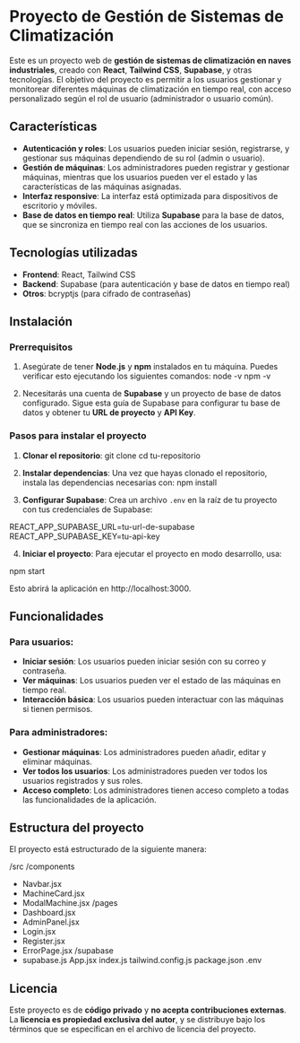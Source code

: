 # Proyecto de Gestión de Sistemas de Climatización

Este es un proyecto web de **gestión de sistemas de climatización en naves industriales**, creado con **React**, **Tailwind CSS**, **Supabase**, y otras tecnologías. El objetivo del proyecto es permitir a los usuarios gestionar y monitorear diferentes máquinas de climatización en tiempo real, con acceso personalizado según el rol de usuario (administrador o usuario común).

## Características

* **Autenticación y roles**: Los usuarios pueden iniciar sesión, registrarse, y gestionar sus máquinas dependiendo de su rol (admin o usuario).
* **Gestión de máquinas**: Los administradores pueden registrar y gestionar máquinas, mientras que los usuarios pueden ver el estado y las características de las máquinas asignadas.
* **Interfaz responsive**: La interfaz está optimizada para dispositivos de escritorio y móviles.
* **Base de datos en tiempo real**: Utiliza **Supabase** para la base de datos, que se sincroniza en tiempo real con las acciones de los usuarios.

## Tecnologías utilizadas

* **Frontend**: React, Tailwind CSS
* **Backend**: Supabase (para autenticación y base de datos en tiempo real)
* **Otros**: bcryptjs (para cifrado de contraseñas)

## Instalación

### Prerrequisitos

1. Asegúrate de tener **Node.js** y **npm** instalados en tu máquina. Puedes verificar esto ejecutando los siguientes comandos:
node -v
npm -v

2. Necesitarás una cuenta de **Supabase** y un proyecto de base de datos configurado. Sigue esta guía de Supabase para configurar tu base de datos y obtener tu **URL de proyecto** y **API Key**.

### Pasos para instalar el proyecto

1. **Clonar el repositorio**:
git clone 
cd tu-repositorio

2. **Instalar dependencias**:
Una vez que hayas clonado el repositorio, instala las dependencias necesarias con:
npm install

3. **Configurar Supabase**:
Crea un archivo `.env` en la raíz de tu proyecto con tus credenciales de Supabase:

REACT_APP_SUPABASE_URL=tu-url-de-supabase
REACT_APP_SUPABASE_KEY=tu-api-key

4. **Iniciar el proyecto**:
Para ejecutar el proyecto en modo desarrollo, usa:

npm start

Esto abrirá la aplicación en http://localhost:3000.

## Funcionalidades

### Para usuarios:
* **Iniciar sesión**: Los usuarios pueden iniciar sesión con su correo y contraseña.
* **Ver máquinas**: Los usuarios pueden ver el estado de las máquinas en tiempo real.
* **Interacción básica**: Los usuarios pueden interactuar con las máquinas si tienen permisos.

### Para administradores:
* **Gestionar máquinas**: Los administradores pueden añadir, editar y eliminar máquinas.
* **Ver todos los usuarios**: Los administradores pueden ver todos los usuarios registrados y sus roles.
* **Acceso completo**: Los administradores tienen acceso completo a todas las funcionalidades de la aplicación.

## Estructura del proyecto

El proyecto está estructurado de la siguiente manera:

/src
/components
- Navbar.jsx
- MachineCard.jsx
- ModalMachine.jsx
/pages
- Dashboard.jsx
- AdminPanel.jsx
- Login.jsx
- Register.jsx
- ErrorPage.jsx
/supabase
- supabase.js
App.jsx
index.js
tailwind.config.js
package.json
.env

## Licencia

Este proyecto es de **código privado** y **no acepta contribuciones externas**. La **licencia es propiedad exclusiva del autor**, y se distribuye bajo los términos que se especifican en el archivo de licencia del proyecto.
